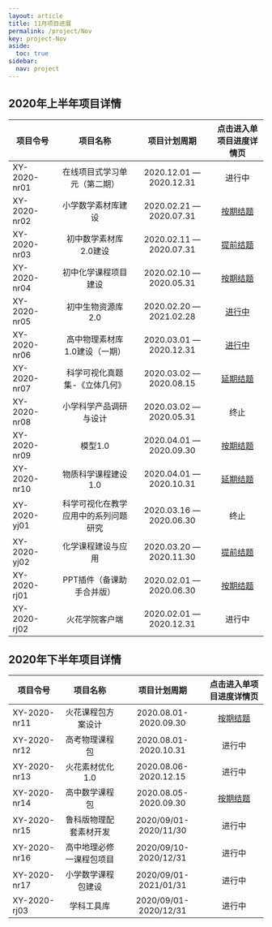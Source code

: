 ```yaml
---
layout: article
title: 11月项目进展
permalink: /project/Nov
key: project-Nov
aside:
  toc: true
sidebar:
  nav: project
---
```


<bro/><bro/>

## 2020年上半年项目详情

| 项目令号       |  项目名称  |项目计划周期  |   点击进入单项目进度详情页  |
|-------------  |:------:|:------:|:------:|
|XY-2020-nr01 |在线项目式学习单元（第二期）	|2020.12.01 — 2020.12.31|进行中|
|XY-2020-nr02  |小学数学素材库建设	|2020.02.21 — 2020.07.31|[按期结题](http://wiki.huohuaschool.com/confluence/pages/viewpage.action?pageId=22479448)|
|XY-2020-nr03   |初中数学素材库2.0建设	|2020.02.11 — 2020.07.31|[提前结题](http://wiki.huohuaschool.com/confluence/pages/viewpage.action?pageId=17499572)|
|XY-2020-nr04   |初中化学课程项目建设	|2020.02.10 — 2020.05.31|[按期结题](http://wiki.huohuaschool.com/confluence/pages/viewpage.action?pageId=17499214)|
|XY-2020-nr05   |初中生物资源库2.0	|2020.02.20 — 2021.02.28|[进行中](http://wiki.huohuaschool.com/confluence/pages/viewpage.action?pageId=17499387)|
|XY-2020-nr06   |高中物理素材库1.0建设（一期）	|2020.03.01 — 2020.12.31|[进行中](http://wiki.huohuaschool.com/confluence/pages/viewpage.action?pageId=20348942)|
|XY-2020-nr07  |科学可视化真题集-《立体几何》	|2020.03.02 — 2020.08.15|[延期结题](http://wiki.huohuaschool.com/confluence/pages/viewpage.action?pageId=21364803)
|XY-2020-nr08  |小学科学产品调研与设计	|2020.03.02 — 2020.05.31|终止|
|XY-2020-nr09   |模型1.0	|2020.04.01 — 2020.09.30|[按期结题](http://wiki.huohuaschool.com/confluence/pages/viewpage.action?pageId=17499687)|
|XY-2020-nr10   |物质科学课程建设1.0	|2020.04.01 — 2020.10.31|[延期结题](http://wiki.huohuaschool.com/confluence/pages/viewpage.action?pageId=20349079)|
|XY-2020-yj01   |科学可视化在教学应用中的系列问题研究	|2020.03.16 — 2020.06.30|终止|
|XY-2020-yj02   |化学课程建设与应用	|2020.03.20 — 2020.11.30|[提前结题](http://wiki.huohuaschool.com/confluence/pages/viewpage.action?pageId=20349038)|
|XY-2020-rj01   |PPT插件（备课助手合并版）	|2020.02.01 — 2020.06.30|[按期结题](http://wiki.huohuaschool.com/confluence/pages/viewpage.action?pageId=20349448)|
|XY-2020-rj02   |火花学院客户端	|2020.02.01 — 2020.12.31|进行中|

## 2020年下半年项目详情

| 项目令号       |  项目名称  |项目计划周期  |   点击进入单项目进度详情页  |
|-------------  |:------:|:------:|:------:|
|XY-2020-nr11|火花课程包方案设计|2020.08.01-2020.09.30|[按期结题](http://wiki.huohuaschool.com/confluence/pages/viewpage.action?pageId=24150672)|
|XY-2020-nr12|高考物理课程包|2020.08.01-2020.10.31|进行中|(http://wiki.huohuaschool.com/confluence/pages/viewpage.action?pageId=29229185)
|XY-2020-nr13|火花素材优化1.0|2020.08.06-2020.12.15|进行中|
|XY-2020-nr14|高中数学课程包|2020.08.05-2020.09.30|[按期结题](http://wiki.huohuaschool.com/confluence/pages/viewpage.action?pageId=26542127)|
|XY-2020-nr15|鲁科版物理配套素材开发|2020/09/01-2020/11/30|进行中|
|XY-2020-nr16|高中地理必修一课程包项目|2020/09/10-2020/12/31|进行中|
|XY-2020-nr17|小学数学课程包建设|2020/09/01-2021/01/31|进行中|
|XY-2020-rj03|学科工具库|2020/09/01-2020/12/31|进行中|


